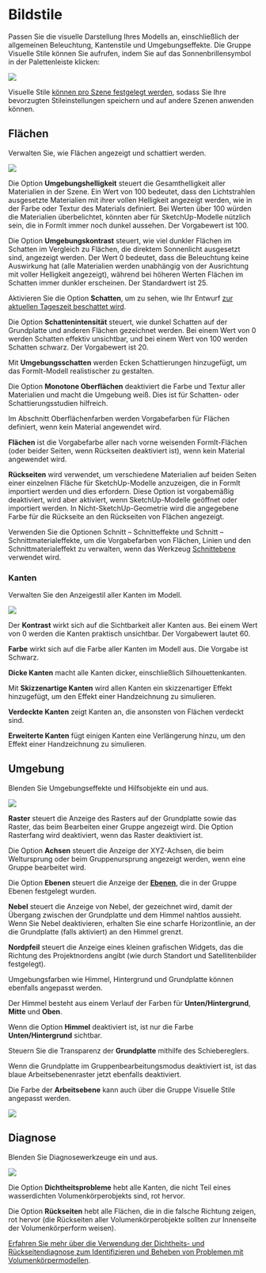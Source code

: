 # Bildstile

Passen Sie die visuelle Darstellung Ihres Modells an, einschließlich der allgemeinen Beleuchtung, Kantenstile und Umgebungseffekte. Die Gruppe Visuelle Stile können Sie aufrufen, indem Sie auf das Sonnenbrillensymbol in der Palettenleiste klicken:

![](../.gitbook/assets/20200307-visual-styles-icon.png)

Visuelle Stile [können pro Szene festgelegt werden](https://windows.help.formit.autodesk.com/building-the-farnsworth-house/visual-settings), sodass Sie Ihre bevorzugten Stileinstellungen speichern und auf andere Szenen anwenden können.

## Flächen

Verwalten Sie, wie Flächen angezeigt und schattiert werden.

![](<../.gitbook/assets/visual\_styles (1).png>)

Die Option **Umgebungshelligkeit** steuert die Gesamthelligkeit aller Materialien in der Szene. Ein Wert von 100 bedeutet, dass den Lichtstrahlen ausgesetzte Materialien mit ihrer vollen Helligkeit angezeigt werden, wie in der Farbe oder Textur des Materials definiert. Bei Werten über 100 würden die Materialien überbelichtet, könnten aber für SketchUp-Modelle nützlich sein, die in FormIt immer noch dunkel aussehen. Der Vorgabewert ist 100.

Die Option **Umgebungskontrast** steuert, wie viel dunkler Flächen im Schatten im Vergleich zu Flächen, die direktem Sonnenlicht ausgesetzt sind, angezeigt werden. Der Wert 0 bedeutet, dass die Beleuchtung keine Auswirkung hat (alle Materialien werden unabhängig von der Ausrichtung mit voller Helligkeit angezeigt), während bei höheren Werten Flächen im Schatten immer dunkler erscheinen. Der Standardwert ist 25.

Aktivieren Sie die Option **Schatten**, um zu sehen, wie Ihr Entwurf [zur aktuellen Tageszeit beschattet wird](https://windows.help.formit.autodesk.com/v/german/tool-library/shadows).

Die Option **Schattenintensität** steuert, wie dunkel Schatten auf der Grundplatte und anderen Flächen gezeichnet werden. Bei einem Wert von 0 werden Schatten effektiv unsichtbar, und bei einem Wert von 100 werden Schatten schwarz. Der Vorgabewert ist 20.

Mit **Umgebungsschatten** werden Ecken Schattierungen hinzugefügt, um das FormIt-Modell realistischer zu gestalten.

Die Option **Monotone Oberflächen** deaktiviert die Farbe und Textur aller Materialien und macht die Umgebung weiß. Dies ist für Schatten- oder Schattierungsstudien hilfreich.

Im Abschnitt Oberflächenfarben werden Vorgabefarben für Flächen definiert, wenn kein Material angewendet wird.

**Flächen** ist die Vorgabefarbe aller nach vorne weisenden FormIt-Flächen (oder beider Seiten, wenn Rückseiten deaktiviert ist), wenn kein Material angewendet wird.

**Rückseiten** wird verwendet, um verschiedene Materialien auf beiden Seiten einer einzelnen Fläche für SketchUp-Modelle anzuzeigen, die in FormIt importiert werden und dies erfordern. Diese Option ist vorgabemäßig deaktiviert, wird aber aktiviert, wenn SketchUp-Modelle geöffnet oder importiert werden. In Nicht-SketchUp-Geometrie wird die angegebene Farbe für die Rückseite an den Rückseiten von Flächen angezeigt.

Verwenden Sie die Optionen Schnitt – Schnitteffekte und Schnitt – Schnittmaterialeffekte, um die Vorgabefarben von Flächen, Linien und den Schnittmaterialeffekt zu verwalten, wenn das Werkzeug [Schnittebene](section-planes.md) verwendet wird.

### Kanten

Verwalten Sie den Anzeigestil aller Kanten im Modell.

![](../.gitbook/assets/edges.png)

Der **Kontrast** wirkt sich auf die Sichtbarkeit aller Kanten aus. Bei einem Wert von 0 werden die Kanten praktisch unsichtbar. Der Vorgabewert lautet 60.

**Farbe** wirkt sich auf die Farbe aller Kanten im Modell aus. Die Vorgabe ist Schwarz.

**Dicke Kanten** macht alle Kanten dicker, einschließlich Silhouettenkanten.

Mit **Skizzenartige Kanten** wird allen Kanten ein skizzenartiger Effekt hinzugefügt, um den Effekt einer Handzeichnung zu simulieren.

**Verdeckte Kanten** zeigt Kanten an, die ansonsten von Flächen verdeckt sind.

**Erweiterte Kanten** fügt einigen Kanten eine Verlängerung hinzu, um den Effekt einer Handzeichnung zu simulieren.

## Umgebung

Blenden Sie Umgebungseffekte und Hilfsobjekte ein und aus.

![](../.gitbook/assets/visual-styles1.PNG)

**Raster** steuert die Anzeige des Rasters auf der Grundplatte sowie das Raster, das beim Bearbeiten einer Gruppe angezeigt wird. Die Option Rasterfang wird deaktiviert, wenn das Raster deaktiviert ist.

Die Option **Achsen** steuert die Anzeige der XYZ-Achsen, die beim Weltursprung oder beim Gruppenursprung angezeigt werden, wenn eine Gruppe bearbeitet wird.

Die Option **Ebenen** steuert die Anzeige der [**Ebenen**](levels-and-area.md), die in der Gruppe Ebenen festgelegt wurden.

**Nebel** steuert die Anzeige von Nebel, der gezeichnet wird, damit der Übergang zwischen der Grundplatte und dem Himmel nahtlos aussieht. Wenn Sie Nebel deaktivieren, erhalten Sie eine scharfe Horizontlinie, an der die Grundplatte (falls aktiviert) an den Himmel grenzt.

**Nordpfeil** steuert die Anzeige eines kleinen grafischen Widgets, das die Richtung des Projektnordens angibt (wie durch Standort und Satellitenbilder festgelegt).

Umgebungsfarben wie Himmel, Hintergrund und Grundplatte können ebenfalls angepasst werden.

Der Himmel besteht aus einem Verlauf der Farben für **Unten/Hintergrund**, **Mitte** und **Oben**.

Wenn die Option **Himmel** deaktiviert ist, ist nur die Farbe **Unten/Hintergrund** sichtbar.

Steuern Sie die Transparenz der **Grundplatte** mithilfe des Schiebereglers.

Wenn die Grundplatte im Gruppenbearbeitungsmodus deaktiviert ist, ist das blaue Arbeitsebenenraster jetzt ebenfalls deaktiviert.

Die Farbe der **Arbeitsebene** kann auch über die Gruppe Visuelle Stile angepasst werden.

![](<../.gitbook/assets/Visual styles - ground plane transparency.png>)

## Diagnose

Blenden Sie Diagnosewerkzeuge ein und aus.

![](../.gitbook/assets/diagnostics.png)

Die Option **Dichtheitsprobleme** hebt alle Kanten, die nicht Teil eines wasserdichten Volumenkörperobjekts sind, rot hervor.

Die Option **Rückseiten** hebt alle Flächen, die in die falsche Richtung zeigen, rot hervor (die Rückseiten aller Volumenkörperobjekte sollten zur Innenseite der Volumenkörperform weisen).

[Erfahren Sie mehr über die Verwendung der Dichtheits- und Rückseitendiagnose zum Identifizieren und Beheben von Problemen mit Volumenkörpermodellen](https://formit.autodesk.com/blog/post/repairing-solid-models).

